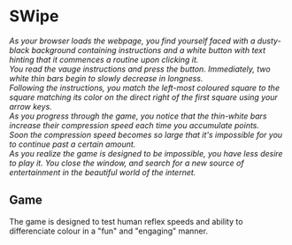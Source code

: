 # SWipe

<i>As your browser loads the webpage, you find yourself faced with a dusty-black background containing instructions and a white button with text hinting that it commences a routine upon clicking it.<br>
You read the vauge instructions and press the  button. Immediately, two white thin bars begin to slowly decrease in longness.<br>
Following the instructions, you match the left-most coloured square to the square matching its color on the direct right of the first square using your arrow keys.<br>
As you progress through the game, you notice that the thin-white bars increase their compression speed each time you accumulate points.<br>
Soon the compression speed becomes so large that it's impossible for you to continue past a certain amount. <br>
As you realize the game is designed to be impossible, you have less desire to play it. You close the window, and search for a new source of entertainment in the beautiful world of the internet.</i>

## Game
The game is designed to test human reflex speeds and ability to differenciate colour in a "fun" and "engaging" manner.
